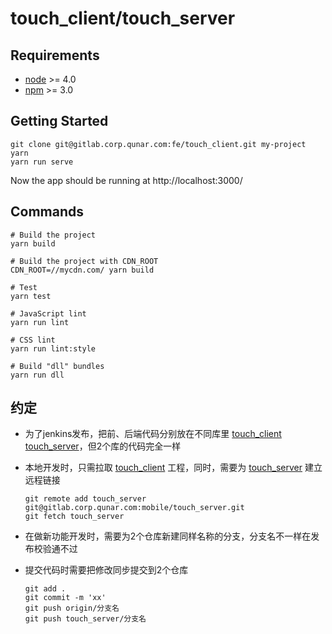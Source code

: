 # touch_client/touch_server

## Requirements

* [node](https://nodejs.org/en/) >= 4.0
* [npm](https://www.npmjs.com/) >= 3.0


## Getting Started

  ```
  git clone git@gitlab.corp.qunar.com:fe/touch_client.git my-project
  yarn
  yarn run serve
  ```

  Now the app should be running at http://localhost:3000/

## Commands
  ```
  # Build the project
  yarn build

  # Build the project with CDN_ROOT
  CDN_ROOT=//mycdn.com/ yarn build

  # Test
  yarn test

  # JavaScript lint
  yarn run lint

  # CSS lint
  yarn run lint:style

  # Build "dll" bundles
  yarn run dll
  ```

## 约定
* 为了jenkins发布，把前、后端代码分别放在不同库里 [touch_client](http://gitlab.corp.qunar.com/fe/touch_client) [touch_server](http://gitlab.corp.qunar.com/mobile/touch_server)，但2个库的代码完全一样
* 本地开发时，只需拉取 [touch_client](http://gitlab.corp.qunar.com/fe/touch_client) 工程，同时，需要为 [touch_server](http://gitlab.corp.qunar.com/mobile/touch_server)  建立远程链接

  ```
  git remote add touch_server git@gitlab.corp.qunar.com:mobile/touch_server.git
  git fetch touch_server
  ```
* 在做新功能开发时，需要为2个仓库新建同样名称的分支，分支名不一样在发布校验通不过
* 提交代码时需要把修改同步提交到2个仓库

  ```
  git add .
  git commit -m 'xx'
  git push origin/分支名
  git push touch_server/分支名
  ```
